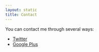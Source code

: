 ```yaml
---
layout: static
title: Contact
---
```


You can contact me through several ways:
- [Twitter](https://twitter.com/tannerld)
- [Google Plus](https://plus.google.com/108698924239907635066)